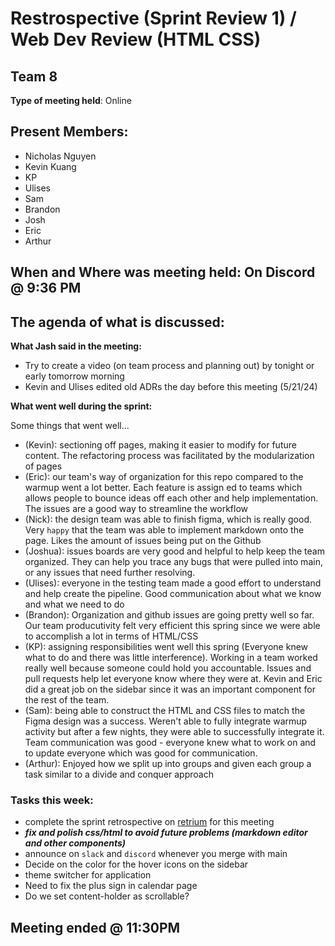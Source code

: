 # Restrospective (Sprint Review 1) / Web Dev Review (HTML CSS) 
## Team 8

**Type of meeting held**: Online

## Present Members:
- Nicholas Nguyen
- Kevin Kuang
- KP
- Ulises
- Sam
- Brandon 
- Josh
- Eric
- Arthur 

## When and Where was meeting held: On Discord @ 9:36 PM

## The agenda of what is discussed:
**What Jash said in the meeting:**
   - Try to create a video (on team process and planning out) by tonight or early tomorrow morning
   - Kevin and Ulises edited old ADRs the day before this meeting (5/21/24)

**What went well during the sprint:**

Some things that went well...
- (Kevin): sectioning off pages, making it easier to modify for future content. The refactoring process was facilitated by the modularization of pages
- (Eric): our team's way of organization for this repo compared to the warmup went a lot better. Each feature is assign
ed to teams which allows people to bounce ideas off each other and help implementation. The issues are a good way to streamline the workflow
- (Nick): the design team was able to finish figma, which is really good. Very `happy` that the team was able to implement markdown onto the page. Likes the amount of issues being put on the Github
- (Joshua): issues boards are very good and helpful to help keep the team organized. They can help you trace any bugs that were pulled into main, or any issues that need further resolving. 
- (Ulises): everyone in the testing team made a good effort to understand and help create the pipeline. Good communication about what we know and what we need to do
- (Brandon): Organization and github issues are going pretty well so far. Our team producutivity felt very efficient this spring since we were able to accomplish a lot in terms of HTML/CSS
- (KP): assigning responsibilities went well this spring (Everyone knew what to do and there was little interference). Working in a team worked really well because someone could hold you accountable. Issues and pull requests help let everyone know where they were at. Kevin and Eric did a great job on the sidebar since it was an important component for the rest of the team.
- (Sam): being able to construct the HTML and CSS files to match the Figma design was a success. Weren't able to fully integrate warmup activity but after a few nights, they were able to successfully integrate it. Team communication was good - everyone knew what to work on and to update everyone which was good for communication. 
- (Arthur): Enjoyed how we split up into groups and given each group a task similar to a divide and conquer approach
### Tasks this week: 
- complete the sprint retrospective on [retrium](https://app.retrium.com/team-room/0afc33fc-493f-4438-baa8-36082f7ab2b9/retro) for this meeting
- ***fix and polish css/html to avoid future problems (markdown editor and other components)***
- announce on `slack` and `discord` whenever you merge with main 
- Decide on the color for the hover icons on the sidebar
- theme switcher for application 
- Need to fix the plus sign in calendar page
- Do we set content-holder as scrollable? 



## Meeting ended @ 11:30PM

